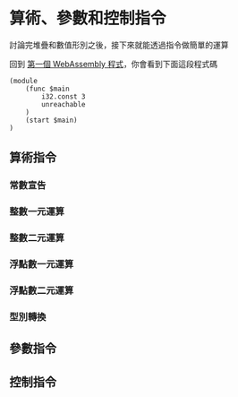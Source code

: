 # 算術、參數和控制指令

討論完堆疊和數值形別之後，接下來就能透過指令做簡單的運算

回到 [第一個 WebAssembly 程式](/getting-start.md)，你會看到下面這段程式碼

```
(module
    (func $main
        i32.const 3
        unreachable
    )
    (start $main)
)
```

## 算術指令

### 常數宣告

### 整數一元運算

### 整數二元運算

### 浮點數一元運算

### 浮點數二元運算

### 型別轉換

## 參數指令

## 控制指令



